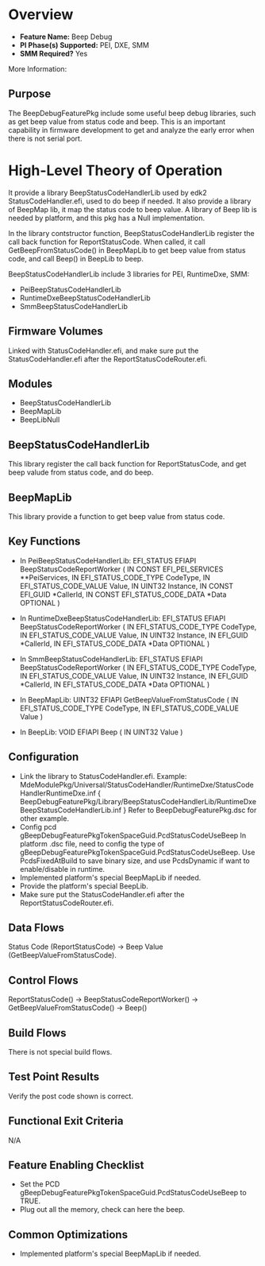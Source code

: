 # Overview
* **Feature Name:** Beep Debug
* **PI Phase(s) Supported:** PEI, DXE, SMM
* **SMM Required?** Yes

More Information:

## Purpose
The BeepDebugFeaturePkg include some useful beep debug libraries, such as get beep value from status code and beep.
This is an important capability in firmware development to get and analyze the early error when there is not serial port.


# High-Level Theory of Operation
It provide a library BeepStatusCodeHandlerLib used by edk2 StatusCodeHandler.efi, used to do beep if needed.
It also provide a library of BeepMap lib, it map the status code to beep value.
A library of Beep lib is needed by platform, and this pkg has a Null implementation.

In the library contstructor function, BeepStatusCodeHandlerLib register the call back function for ReportStatusCode.
When called, it call GetBeepFromStatusCode() in BeepMapLib to get beep value from status code, and call Beep() in BeepLib to beep.

BeepStatusCodeHandlerLib include 3 libraries for PEI, RuntimeDxe, SMM:
* PeiBeepStatusCodeHandlerLib
* RuntimeDxeBeepStatusCodeHandlerLib
* SmmBeepStatusCodeHandlerLib

## Firmware Volumes
Linked with StatusCodeHandler.efi, and make sure put the StatusCodeHandler.efi after the ReportStatusCodeRouter.efi.

## Modules
* BeepStatusCodeHandlerLib
* BeepMapLib
* BeepLibNull

## BeepStatusCodeHandlerLib
This library register the call back function for ReportStatusCode, and get
beep valude from status code, and do beep.

## BeepMapLib
This library provide a function to get beep value from status code.

## Key Functions
* In PeiBeepStatusCodeHandlerLib:
  EFI_STATUS
  EFIAPI
  BeepStatusCodeReportWorker (
    IN CONST  EFI_PEI_SERVICES        **PeiServices,
    IN EFI_STATUS_CODE_TYPE           CodeType,
    IN EFI_STATUS_CODE_VALUE          Value,
    IN UINT32                         Instance,
    IN CONST EFI_GUID                 *CallerId,
    IN CONST EFI_STATUS_CODE_DATA     *Data OPTIONAL
  )

* In RuntimeDxeBeepStatusCodeHandlerLib:
  EFI_STATUS
  EFIAPI
  BeepStatusCodeReportWorker (
    IN EFI_STATUS_CODE_TYPE           CodeType,
    IN EFI_STATUS_CODE_VALUE          Value,
    IN UINT32                         Instance,
    IN EFI_GUID                       *CallerId,
    IN EFI_STATUS_CODE_DATA           *Data OPTIONAL
  )

* In SmmBeepStatusCodeHandlerLib:
  EFI_STATUS
  EFIAPI
  BeepStatusCodeReportWorker (
    IN EFI_STATUS_CODE_TYPE           CodeType,
    IN EFI_STATUS_CODE_VALUE          Value,
    IN UINT32                         Instance,
    IN EFI_GUID                       *CallerId,
    IN EFI_STATUS_CODE_DATA           *Data OPTIONAL
    )

* In BeepMapLib:
  UINT32
  EFIAPI
  GetBeepValueFromStatusCode (
    IN EFI_STATUS_CODE_TYPE           CodeType,
    IN EFI_STATUS_CODE_VALUE          Value
  )

* In BeepLib:
  VOID
  EFIAPI
  Beep (
    IN UINT32  Value
  )

## Configuration
* Link the library to StatusCodeHandler.efi.
  Example:
    MdeModulePkg/Universal/StatusCodeHandler/RuntimeDxe/StatusCodeHandlerRuntimeDxe.inf {
    <LibraryClasses>
      BeepDebugFeaturePkg/Library/BeepStatusCodeHandlerLib/RuntimeDxeBeepStatusCodeHandlerLib.inf
  }
  Refer to BeepDebugFeaturePkg.dsc for other example.
* Config pcd gBeepDebugFeaturePkgTokenSpaceGuid.PcdStatusCodeUseBeep
  In platform .dsc file, need to config the type of gBeepDebugFeaturePkgTokenSpaceGuid.PcdStatusCodeUseBeep.
  Use PcdsFixedAtBuild to save binary size, and use PcdsDynamic if want to enable/disable in runtime.
* Implemented platform's special BeepMapLib if needed.
* Provide the platform's special BeepLib.
* Make sure put the StatusCodeHandler.efi after the ReportStatusCodeRouter.efi.

## Data Flows
Status Code (ReportStatusCode) -> Beep Value (GetBeepValueFromStatusCode).

## Control Flows
ReportStatusCode() -> BeepStatusCodeReportWorker() -> GetBeepValueFromStatusCode() -> Beep()

## Build Flows
There is not special build flows.

## Test Point Results
Verify the post code shown is correct.

## Functional Exit Criteria
N/A

## Feature Enabling Checklist
* Set the PCD gBeepDebugFeaturePkgTokenSpaceGuid.PcdStatusCodeUseBeep to TRUE.
* Plug out all the memory, check can here the beep.

## Common Optimizations
* Implemented platform's special BeepMapLib if needed.
